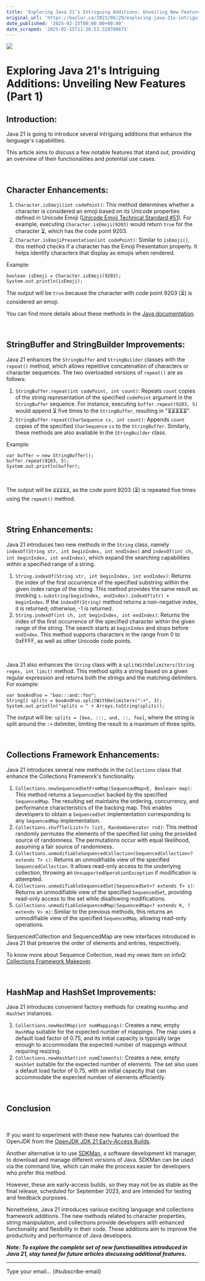 ```yaml
---
title: 'Exploring Java 21’s Intriguing Additions: Unveiling New Features (Part 1)'
original_url: 'https://bazlur.ca/2023/06/20/exploring-java-21s-intriguing-additions-unveiling-new-features-part-1/'
date_published: '2025-02-15T00:00:00+00:00'
date_scraped: '2025-02-15T11:26:53.329708671'
---
```


![](images/erik.jpeg)

Exploring Java 21's Intriguing Additions: Unveiling New Features (Part 1)
=========================================================================

Introduction:
-------------

Java 21 is going to introduce several intriguing additions that enhance the language's capabilities.

This article aims to discuss a few notable features that stand out, providing an overview of their functionalities and potential use cases.

<br />

Character Enhancements:
-----------------------

1. `Character.isEmoji(int codePoint)`: This method determines whether a character is considered an emoji based on its Unicode properties defined in Unicode Emoji ([Unicode Emoji Technical Standard #51](https://unicode.org/reports/tr51/#Emoji_Properties_and_Data_Files)). For example, executing `Character.isEmoji(9203)` would return `true` for the character ⏳, which has the code point 9203.
2. `Character.isEmojiPresentation(int codePoint)`: Similar to `isEmoji()`, this method checks if a character has the Emoji Presentation property. It helps identify characters that display as emojis when rendered.

Example:

```
boolean isEmoji = Character.isEmoji(9203);
System.out.println(isEmoji);
```

The output will be `true` because the character with code point 9203 (⏳) is considered an emoji.

You can find more details about these methods in the [Java documentation](https://download.java.net/java/early_access/jdk21/docs/api/java.base/java/lang/Character.html#isEmoji(int)).

<br />

StringBuffer and StringBuilder Improvements:
--------------------------------------------

Java 21 enhances the `StringBuffer` and `StringBuilder` classes with the `repeat()` method, which allows repetitive concatenation of characters or character sequences. The two overloaded versions of `repeat()` are as follows:

1. `StringBuffer.repeat(int codePoint, int count)`: Repeats `count` copies of the string representation of the specified `codePoint` argument in the `StringBuffer` sequence. For instance, executing `buffer.repeat(9203, 5)` would append ⏳ five times to the `StringBuffer`, resulting in "⏳⏳⏳⏳⏳".
2. `StringBuffer.repeat(CharSequence cs, int count)`: Appends `count` copies of the specified `CharSequence` `cs` to the `StringBuffer`. Similarly, these methods are also available in the `StringBuilder` class.

Example:

```
var buffer = new StringBuffer();
buffer.repeat(9203, 5);
System.out.println(buffer);
```

<br />


The output will be `⏳⏳⏳⏳⏳`, as the code point 9203 (⏳) is repeated five times using the `repeat()` method.

<br />

String Enhancements:
--------------------

Java 21 introduces two new methods in the `String` class, namely `indexOf(String str, int beginIndex, int endIndex)` and `indexOf(int ch, int beginIndex, int endIndex)`, which expand the searching capabilities within a specified range of a string.

1. `String.indexOf(String str, int beginIndex, int endIndex)`: Returns the index of the first occurrence of the specified substring within the given index range of the string. This method provides the same result as invoking `s.substring(beginIndex, endIndex).indexOf(str) + beginIndex`. If the `indexOf(String)` method returns a non-negative index, it is returned; otherwise, -1 is returned.
2. `String.indexOf(int ch, int beginIndex, int endIndex)`: Returns the index of the first occurrence of the specified character within the given range of the string. The search starts at `beginIndex` and stops before `endIndex`. This method supports characters in the range from 0 to 0xFFFF, as well as other Unicode code points.

<br />

Java 21 also enhances the `String` class with a `splitWithDelimiters(String regex, int limit)` method. This method splits a string based on a given regular expression and returns both the strings and the matching delimiters. For example:

```
var booAndFoo = "boo:::and::foo";
String[] splits = booAndFoo.splitWithDelimiters(":+", 3);
System.out.println("splits = " + Arrays.toString(splits));
```

The output will be: `splits = [boo, :::, and, ::, foo]`, where the string is split around the `:+` delimiter, limiting the result to a maximum of three splits.

<br />

Collections Framework Enhancements:
-----------------------------------

Java 21 introduces several new methods in the `Collections` class that enhance the Collections Framework's functionality.

1. `Collections.newSequencedSetFromMap(SequencedMap<E, Boolean> map)`: This method returns a `SequencedSet` backed by the specified `SequencedMap`. The resulting set maintains the ordering, concurrency, and performance characteristics of the backing map. This enables developers to obtain a `SequencedSet` implementation corresponding to any `SequencedMap` implementation.
2. `Collections.shuffle(List<?> list, RandomGenerator rnd)`: This method randomly permutes the elements of the specified list using the provided source of randomness. The permutations occur with equal likelihood, assuming a fair source of randomness.
3. `Collections.unmodifiableSequencedCollection(SequencedCollection<? extends T> c)`: Returns an unmodifiable view of the specified `SequencedCollection`. It allows read-only access to the underlying collection, throwing an `UnsupportedOperationException` if modification is attempted.
4. `Collections.unmodifiableSequencedSet(SequencedSet<? extends T> s)`: Returns an unmodifiable view of the specified `SequencedSet`, providing read-only access to the set while disallowing modifications.
5. `Collections.unmodifiableSequencedMap(SequencedMap<? extends K, ? extends V> m)`: Similar to the previous methods, this returns an unmodifiable view of the specified `SequencedMap`, allowing read-only operations.

SequencedCollection and SequencedMap are new interfaces introduced in Java 21 that preserve the order of elements and entries, respectively.  


To know more about Sequence Collection, read my news item on infoQ: [Collections Framework Makeover](https://www.infoq.com/news/2023/03/collections-framework-makeover/).

<br />

HashMap and HashSet Improvements:
---------------------------------

Java 21 introduces convenient factory methods for creating `HashMap` and `HashSet` instances.

1. `Collections.newHashMap(int numMappings)`: Creates a new, empty `HashMap` suitable for the expected number of mappings. The map uses a default load factor of 0.75, and its initial capacity is typically large enough to accommodate the expected number of mappings without requiring resizing.
2. `Collections.newHashSet(int numElements)`: Creates a new, empty `HashSet` suitable for the expected number of elements. The set also uses a default load factor of 0.75, with an initial capacity that can accommodate the expected number of elements efficiently.

<br />

Conclusion
----------

<br />

If you want to experiment with these new features can download the OpenJDK from the [OpenJDK JDK 21 Early-Access Builds](https://jdk.java.net/21/).

Another alternative is to use [SDKMan](https://sdkman.io/), a software development kit manager, to download and manage different versions of Java. SDKMan can be used via the command line, which can make the process easier for developers who prefer this method.

However, these are early-access builds, so they may not be as stable as the final release, scheduled for September 2023, and are intended for testing and feedback purposes.

Nonetheless, Java 21 introduces various exciting language and collections framework additions. The new methods related to character properties, string manipulation, and collections provide developers with enhanced functionality and flexibility in their code. These additions aim to improve the productivity and performance of Java developers.  

***Note: To explore the complete set of new functionalities introduced in Java 21, stay tuned for future articles discussing additional features.***  

*** ** * ** ***

Type your email... {#subscribe-email}
